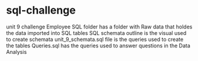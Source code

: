# sql-challenge
unit 9 challenge
Employee SQL folder has a folder with Raw data that holdes the data imported into SQL tables 
SQL schemata outline is the visual used to create schemata
unit_9_schemata.sql file is the queries used to create the tables 
Queries.sql has the queries used to answer questions in the Data Analysis 
